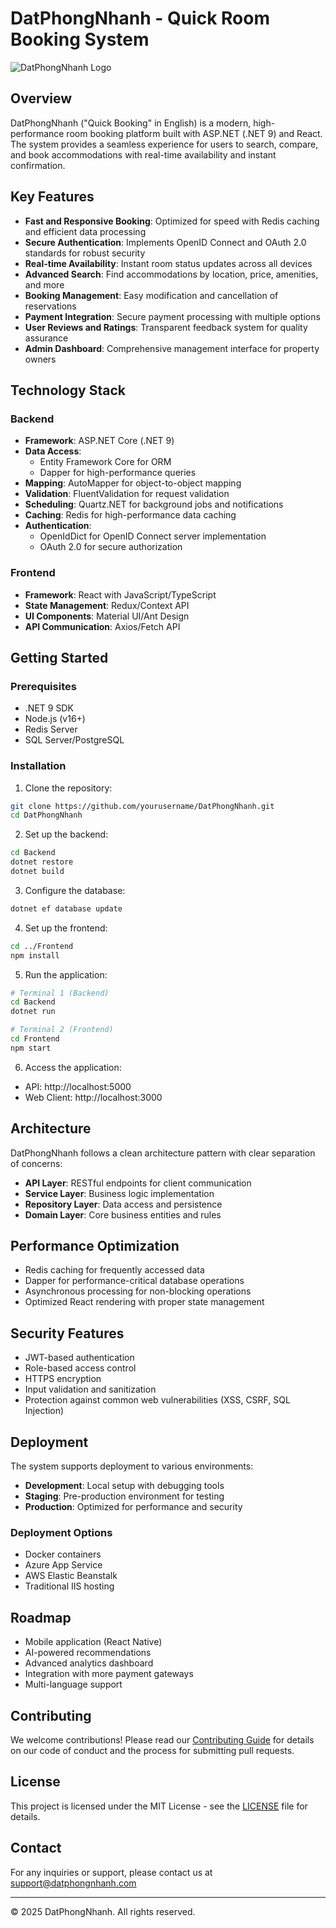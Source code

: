 # DatPhongNhanh - Quick Room Booking System

![DatPhongNhanh Logo](https://via.placeholder.com/200x50)

## Overview

DatPhongNhanh ("Quick Booking" in English) is a modern, high-performance room booking platform built with ASP.NET (.NET 9) and React. The system provides a seamless experience for users to search, compare, and book accommodations with real-time availability and instant confirmation.

## Key Features

- **Fast and Responsive Booking**: Optimized for speed with Redis caching and efficient data processing
- **Secure Authentication**: Implements OpenID Connect and OAuth 2.0 standards for robust security
- **Real-time Availability**: Instant room status updates across all devices
- **Advanced Search**: Find accommodations by location, price, amenities, and more
- **Booking Management**: Easy modification and cancellation of reservations
- **Payment Integration**: Secure payment processing with multiple options
- **User Reviews and Ratings**: Transparent feedback system for quality assurance
- **Admin Dashboard**: Comprehensive management interface for property owners

## Technology Stack

### Backend
- **Framework**: ASP.NET Core (.NET 9)
- **Data Access**: 
  - Entity Framework Core for ORM
  - Dapper for high-performance queries
- **Mapping**: AutoMapper for object-to-object mapping
- **Validation**: FluentValidation for request validation
- **Scheduling**: Quartz.NET for background jobs and notifications
- **Caching**: Redis for high-performance data caching
- **Authentication**: 
  - OpenIdDict for OpenID Connect server implementation
  - OAuth 2.0 for secure authorization

### Frontend
- **Framework**: React with JavaScript/TypeScript
- **State Management**: Redux/Context API
- **UI Components**: Material UI/Ant Design
- **API Communication**: Axios/Fetch API

## Getting Started

### Prerequisites
- .NET 9 SDK
- Node.js (v16+)
- Redis Server
- SQL Server/PostgreSQL

### Installation

1. Clone the repository:
```bash
git clone https://github.com/yourusername/DatPhongNhanh.git
cd DatPhongNhanh
```

2. Set up the backend:
```bash
cd Backend
dotnet restore
dotnet build
```

3. Configure the database:
```bash
dotnet ef database update
```

4. Set up the frontend:
```bash
cd ../Frontend
npm install
```

5. Run the application:
```bash
# Terminal 1 (Backend)
cd Backend
dotnet run

# Terminal 2 (Frontend)
cd Frontend
npm start
```

6. Access the application:
- API: http://localhost:5000
- Web Client: http://localhost:3000

## Architecture

DatPhongNhanh follows a clean architecture pattern with clear separation of concerns:

- **API Layer**: RESTful endpoints for client communication
- **Service Layer**: Business logic implementation
- **Repository Layer**: Data access and persistence
- **Domain Layer**: Core business entities and rules

## Performance Optimization

- Redis caching for frequently accessed data
- Dapper for performance-critical database operations
- Asynchronous processing for non-blocking operations
- Optimized React rendering with proper state management

## Security Features

- JWT-based authentication
- Role-based access control
- HTTPS encryption
- Input validation and sanitization
- Protection against common web vulnerabilities (XSS, CSRF, SQL Injection)

## Deployment

The system supports deployment to various environments:

- **Development**: Local setup with debugging tools
- **Staging**: Pre-production environment for testing
- **Production**: Optimized for performance and security

### Deployment Options
- Docker containers
- Azure App Service
- AWS Elastic Beanstalk
- Traditional IIS hosting

## Roadmap

- Mobile application (React Native)
- AI-powered recommendations
- Advanced analytics dashboard
- Integration with more payment gateways
- Multi-language support

## Contributing

We welcome contributions! Please read our [Contributing Guide](CONTRIBUTING.md) for details on our code of conduct and the process for submitting pull requests.

## License

This project is licensed under the MIT License - see the [LICENSE](LICENSE) file for details.

## Contact

For any inquiries or support, please contact us at support@datphongnhanh.com

---

© 2025 DatPhongNhanh. All rights reserved.
